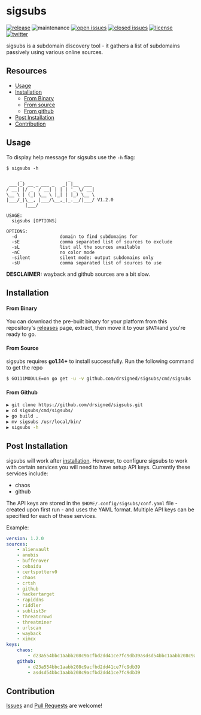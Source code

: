 # sigsubs

[![release](https://img.shields.io/github/release/drsigned/sigsubs?style=flat&color=0040ff)](https://github.com/drsigned/sigsubs/releases) ![maintenance](https://img.shields.io/badge/maintained%3F-yes-0040ff.svg) [![open issues](https://img.shields.io/github/issues-raw/drsigned/sigsubs.svg?style=flat&color=0040ff)](https://github.com/drsigned/sigsubs/issues?q=is:issue+is:open) [![closed issues](https://img.shields.io/github/issues-closed-raw/drsigned/sigsubs.svg?style=flat&color=0040ff)](https://github.com/drsigned/sigsubs/issues?q=is:issue+is:closed) [![license](https://img.shields.io/badge/license-MIT-gray.svg?colorB=0040FF)](https://github.com/drsigned/sigsubs/blob/master/LICENSE) [![twitter](https://img.shields.io/badge/twitter-@drsigned-0040ff.svg)](https://twitter.com/drsigned)

sigsubs is a subdomain discovery tool - it gathers a list of subdomains passively using various online sources.

## Resources

* [Usage](#usage)
* [Installation](#installation)
    * [From Binary](#from-binary)
    * [From source](#from-source)
    * [From github](#from-github)
* [Post Installation](#post-installation)
* [Contribution](#contribution)

## Usage

To display help message for sigsubs use the `-h` flag:

```
$ sigsubs -h

     _                 _         
 ___(_) __ _ ___ _   _| |__  ___ 
/ __| |/ _` / __| | | | '_ \/ __|
\__ \ | (_| \__ \ |_| | |_) \__ \
|___/_|\__, |___/\__,_|_.__/|___/ V1.2.0
       |___/

USAGE:
  sigsubs [OPTIONS]

OPTIONS:
  -d                domain to find subdomains for
  -sE               comma separated list of sources to exclude
  -sL               list all the sources available
  -nC               no color mode
  -silent           silent mode: output subdomains only
  -sU               comma separated list of sources to use
```

**DESCLAIMER:** wayback and github sources are a bit slow.

## Installation

#### From Binary

You can download the pre-built binary for your platform from this repository's [releases](https://github.com/drsigned/sigsubs/releases/) page, extract, then move it to your `$PATH`and you're ready to go.

#### From Source

sigsubs requires **go1.14+** to install successfully. Run the following command to get the repo

```bash
$ GO111MODULE=on go get -u -v github.com/drsigned/sigsubs/cmd/sigsubs
```

#### From Github

```bash
▶ git clone https://github.com/drsigned/sigsubs.git
▶ cd sigsubs/cmd/sigsubs/
▶ go build . 
▶ mv sigsubs /usr/local/bin/
▶ sigsubs -h
```

## Post Installation

sigsubs will work after [installation](#installation). However, to configure sigsubs to work with certain services you will need to have setup API keys. Currently these services include:

* chaos
* github

The API keys are stored in the `$HOME/.config/sigsubs/conf.yaml` file - created upon first run - and uses the YAML format. Multiple API keys can be specified for each of these services.

Example:

```yaml
version: 1.2.0
sources:
    - alienvault
    - anubis
    - bufferover
    - cebaidu
    - certspotterv0
    - chaos
    - crtsh
    - github
    - hackertarget
    - rapiddns
    - riddler
    - sublist3r
    - threatcrowd
    - threatminer
    - urlscan
    - wayback
    - ximcx
keys:
    chaos:
        - d23a554bbc1aabb208c9acfbd2dd41ce7fc9db39asdsd54bbc1aabb208c9acfb
    github:
        - d23a554bbc1aabb208c9acfbd2dd41ce7fc9db39
        - asdsd54bbc1aabb208c9acfbd2dd41ce7fc9db39
```
## Contribution

[Issues](https://github.com/drsigned/sigsubs/issues) and [Pull Requests](https://github.com/drsigned/sigsubs/pulls) are welcome! 